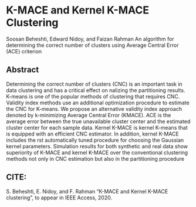 # K-MACE and Kernel K-MACE Clustering
Soosan Beheshti, Edward Nidoy, and Faizan Rahman
An algorithm for determining the correct number of clusters using Average Central Error (ACE) criterion

## Abstract
Determining the correct number of clusters (CNC)
is an important task in data clustering and has a critical effect on
nalizing the partitioning results. K-means is one of the popular
methods of clustering that requires CNC. Validity index methods
use an additional optimization procedure to estimate the CNC
for K-means. We propose an alternative validity index approach
denoted by k-minimizing Average Central Error (KMACE). ACE
is the average error between the true unavailable cluster center
and the estimated cluster center for each sample data. Kernel
K-MACE is kernel K-means that is equipped with an efficient
CNC estimator. In addition, kernel K-MACE includes the rst
automatically tuned procedure for choosing the Gaussian kernel
parameters. Simulation results for both synthetic and real data
show superiority of K-MACE and kernel K-MACE over the
conventional clustering methods not only in CNC estimation but
also in the partitioning procedure


## CITE:
S. Beheshti, E. Nidoy, and F. Rahman “K-MACE and Kernel K-MACE clustering”, to appear in IEEE Access, 2020.  
